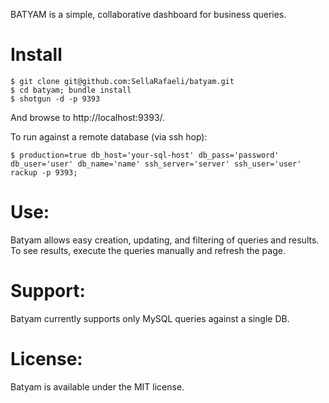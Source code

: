BATYAM is a simple, collaborative dashboard for business queries. 

# Install

    $ git clone git@github.com:SellaRafaeli/batyam.git
    $ cd batyam; bundle install 
    $ shotgun -d -p 9393

And browse to http://localhost:9393/.

To run against a remote database (via ssh hop):
    
    $ production=true db_host='your-sql-host' db_pass='password' db_user='user' db_name='name' ssh_server='server' ssh_user='user' rackup -p 9393; 
   

# Use:
Batyam allows easy creation, updating, and filtering of queries and results. To see results, execute the queries manually and refresh the page. 

# Support:
Batyam currently supports only MySQL queries against a single DB. 

# License:
Batyam is available under the MIT license. 
